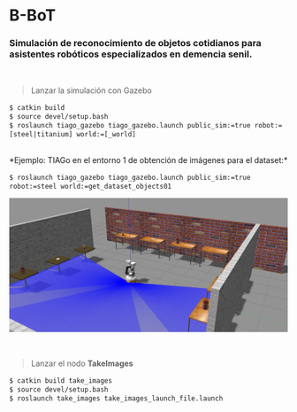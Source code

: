 # B-BoT
### Simulación de reconocimiento de objetos cotidianos para asistentes robóticos especializados en demencia senil.

<br>

>Lanzar la simulación con Gazebo

```
$ catkin build
$ source devel/setup.bash
$ roslaunch tiago_gazebo tiago_gazebo.launch public_sim:=true robot:=[steel|titanium] world:=[_world]
```
<br>
*Ejemplo: TIAGo en el entorno 1 de obtención de imágenes para el dataset:*

```
$ roslaunch tiago_gazebo tiago_gazebo.launch public_sim:=true robot:=steel world:=get_dataset_objects01
```

![alt text](doc/simulation02.jpg "TIAGo en el entorno de dataset 1")

<br>

>Lanzar el nodo **TakeImages**

```
$ catkin build take_images
$ source devel/setup.bash
$ roslaunch take_images take_images_launch_file.launch
```



